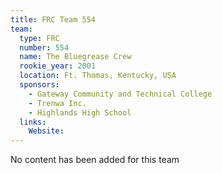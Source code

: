 ```yaml
---
title: FRC Team 554
team:
  type: FRC
  number: 554
  name: The Bluegrease Crew
  rookie_year: 2001
  location: Ft. Thomas, Kentucky, USA
  sponsors:
    - Gateway Community and Technical College
    - Trenwa Inc.
    - Highlands High School
  links:
    Website: 
---
```

No content has been added for this team